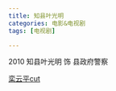 ```yaml
---
title: 知县叶光明
categories: 电影&电视剧
tags: [电视剧]

---
```


2010 知县叶光明 饰 县政府警察

 [栾云平cut](https://www.bilibili.com/video/BV1nb411q7Zk?p=1)

